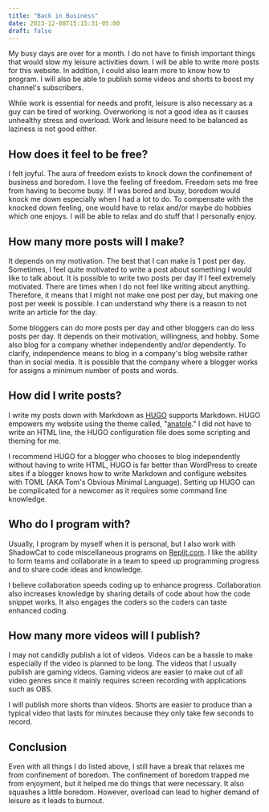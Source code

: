 ```yaml
---
title: "Back in Business"
date: 2023-12-08T15:15:31-05:00
draft: false
---
```


My busy days are over for a month. I do not have to finish important things that would slow my leisure activities down. I will be able to write more posts for this website. In addition, I could also learn more to know how to program. I will also be able to publish some videos and shorts to boost my channel's subscribers.

While work is essential for needs and profit, leisure is also necessary as a guy can be tired of working. Overworking is not a good idea as it causes unhealthy stress and overload. Work and leisure need to be balanced as laziness is not good either.

## How does it feel to be free?
I felt joyful. The aura of freedom exists to knock down the confinement of business and boredom. I love the feeling of freedom. Freedom sets me free from having to become busy. If I was bored and busy, boredom would knock me down especially when I had a lot to do. To compensate with the knocked down feeling, one would have to relax and/or maybe do hobbies which one enjoys. I will be able to relax and do stuff that I personally enjoy.

## How many more posts will I make?
It depends on my motivation. The best that I can make is 1 post per day. Sometimes, I feel quite motivated to write a post about something I would like to talk about. It is possible to write two posts per day if I feel extremely motivated. There are times when I do not feel like writing about anything. Therefore, it means that I might not make one post per day, but making one post per week is possible. I can understand why there is a reason to not write an article for the day.

Some bloggers can do more posts per day and other bloggers can do less posts per day. It depends on their motivation, willingness, and hobby. Some also blog for a company whether independently and/or dependently. To clarify, independence means to blog in a company's blog website rather than in social media. It is possible that the company where a blogger works for assigns a minimum number of posts and words.

## How did I write posts?
I write my posts down with Markdown as [HUGO](https://gohugo.io) supports Markdown. HUGO empowers my website using the theme called, "[anatole](https://themes.gohugo.io/themes/anatole/)." I did not have to write an HTML line, the HUGO configuration file does some scripting and theming for me.

I recommend HUGO for a blogger who chooses to blog independently without having to write HTML, HUGO is far better than WordPress to create sites if a blogger knows how to write Markdown and configure websites with TOML (AKA Tom's Obvious Minimal Language). Setting up HUGO can be complicated for a newcomer as it requires some command line knowledge.

## Who do I program with?
Usually, I program by myself when it is personal, but I also work with ShadowCat to code miscellaneous programs on [Replit.com](https://replit.com). I like the ability to form teams and collaborate in a team to speed up programming progress and to share code ideas and knowledge.

I believe collaboration speeds coding up to enhance progress. Collaboration also increases knowledge by sharing details of code about how the code snippet works. It also engages the coders so the coders can taste enhanced coding.

## How many more videos will I publish?
I may not candidly publish a lot of videos. Videos can be a hassle to make especially if the video is planned to be long. The videos that I usually publish are gaming videos. Gaming videos are easier to make out of all video genres since it mainly requires screen recording with applications such as OBS.

I will publish more shorts than videos. Shorts are easier to produce than a typical video that lasts for minutes because they only take few seconds to record. 

## Conclusion
Even with all things I do listed above, I still have a break that relaxes me from confinement of boredom. The confinement of boredom trapped me from enjoyment, but it helped me do things that were necessary. It also squashes a little boredom. However, overload can lead to higher demand of leisure as it leads to burnout.
